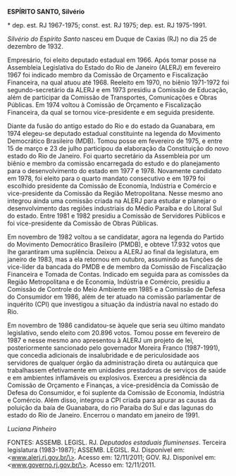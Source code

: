 **ESPÍRITO SANTO, Silvério**

\* dep. est. RJ 1967-1975; const. est. RJ 1975; dep. est. RJ 1975-1991.

*Silvério do Espírito Santo* nasceu em Duque de Caxias (RJ) no dia 25 de
dezembro de 1932.

Empresário, foi eleito deputado estadual em 1966. Após tomar posse na
Assembleia Legislativa do Estado do Rio de Janeiro (ALERJ) em fevereiro
1967 foi indicado membro da Comissão de Orçamento e Fiscalização
Financeira, na qual atuou até 1968. Reeleito em 1970, no biênio
1971-1972 foi segundo-secretário da ALERJ e em 1973 presidiu a Comissão
de Educação, além de participar da Comissão de Transportes, Comunicações
e Obras Públicas. Em 1974 voltou à Comissão de Orçamento e Fiscalização
Financeira, da qual se tornou vice-presidente e em seguida presidente.

Diante da fusão do antigo estado do Rio e do estado da Guanabara, em
1974 elegeu-se deputado estadual constituinte na legenda do Movimento
Democrático Brasileiro (MDB). Tomou posse em fevereiro de 1975, e entre
15 de março e 23 de julho participou da elaboração da Constituição do
novo estado do Rio de Janeiro. Foi quarto secretário da Assembleia por
um biênio e membro da comissão encarregada do estudo e do planejamento
para o desenvolvimento do estado em 1977 e 1978. Novamente candidato em
1978, foi eleito para o quarto mandato consecutivo e em 1979 foi
escolhido presidente da Comissão de Economia, Indústria e Comércio e
vice-presidente da Comissão da Região Metropolitana. Nesse mesmo ano
integrou ainda uma comissão criada na ALERJ para estudar e planejar o
desenvolvimento das regiões industriais do Médio Paraíba e do Litoral
Sul do estado. Entre 1981 e 1982 presidiu a Comissão de Servidores
Públicos e foi vice-presidente da Comissão de Obras Públicas.

Em novembro de 1982 voltou a se candidatar, agora na legenda do Partido
do Movimento Democrático Brasileiro (PMDB), e obteve 17.932 votos que
lhe garantiram uma suplência. Deixou a ALERJ ao final da legislatura, em
janeiro de 1983, mas a ela retornou em outubro, assumindo as funções de
vice-líder da bancada do PMDB e de membro da Comissão de Fiscalização
Financeira e Tomada de Contas. Indicado em seguida para as comissões da
Região Metropolitana e de Economia, Indústria e Comércio, presidiu a
Comissão de Controle do Meio Ambiente em 1985 e a Comissão de Defesa do
Consumidor em 1986, além de ter atuado na comissão parlamentar de
inquérito (CPI) que investigou a situação da indústria naval no estado
do Rio.

Em novembro de 1986 candidatou-se àquele que seria seu último mandato
legislativo, sendo eleito com 20.896 votos. Tomou posse em fevereiro de
1987 e nesse mesmo ano apresentou à ALERJ um projeto de lei,
posteriormente sancionado pelo governador Moreira Franco (1987-1991),
que concedia adicionais de insalubridade e de periculosidade aos
servidores de qualquer órgão da administração direta ou autárquica que
trabalhassem efetivamente em unidades prestadoras de serviços de saúde e
em ambientes inflamáveis ou explosivos. Exerceu a presidência da
Comissão de Orçamento e Finanças, a vice-presidência da Comissão de
Defesa do Consumidor, e foi suplente da Comissão de Economia, Indústria
e Comércio. Além disso, integrou a CPI criada para apurar as causas da
poluição da baía de Guanabara, do rio Paraíba do Sul e das lagunas do
estado do Rio de Janeiro. Encerrou o mandato em janeiro de 1991.

*Luciana Pinheiro*

FONTES: ASSEMB. LEGISL. RJ. *Deputados estaduais fluminenses*. Terceira
legislatura (1983-1987); ASSEMB. LEGISL. RJ. Disponível em:
\<www.alerj.rj.gov.br/\>. Acesso em: 12/11/2011; GOV. RJ. Disponível em:
\<www.governo.rj.gov.br/\>. Acesso em: 12/11/2011.
